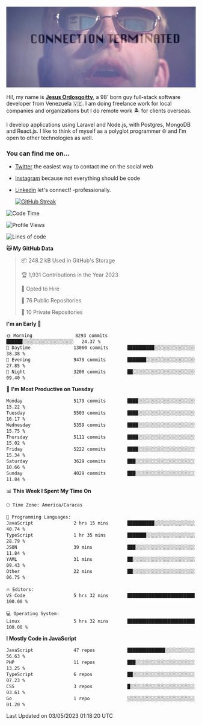 ![hackers movie reference](./disconnected.jpg)

Hi!, my name is [**Jesus Ordosgoitty**](https://jodaz.xyz), a 98' born guy full-stack software developer from Venezuela 🇻🇪. I am doing freelance work for local companies and organizations but I do remote work 🏝️ for clients overseas. 

I develop applications using Laravel and Node.js, with Postgres, MongoDB and React.js. I like to think of myself as a polyglot programmer 🌐 and I'm open to other technologies as well.

### You can find me on...

- [Twitter](https://twitter.com/jodaz_) the easiest way to contact me on the social web
- [Instagram](https://instagram.com/jodaz_) because not everything should be code
- [Linkedin](https://linkedin.com/in/jodaz) let's connect! -professionally.


    [![GitHub Streak](https://streak-stats.demolab.com?user=jodaz&theme=tokyonight)](https://git.io/streak-stats)

<!--START_SECTION:waka-->
![Code Time](http://img.shields.io/badge/Code%20Time-3%2C868%20hrs%2014%20mins-blue)

![Profile Views](http://img.shields.io/badge/Profile%20Views-0-blue)

![Lines of code](https://img.shields.io/badge/From%20Hello%20World%20I%27ve%20Written-98.0%20million%20lines%20of%20code-blue)

**🐱 My GitHub Data** 

> 📦 248.2 kB Used in GitHub's Storage 
 > 
> 🏆 1,931 Contributions in the Year 2023
 > 
> 💼 Opted to Hire
 > 
> 📜 76 Public Repositories 
 > 
> 🔑 10 Private Repositories 
 > 
**I'm an Early 🐤** 

```text
🌞 Morning                8293 commits        ██████░░░░░░░░░░░░░░░░░░░   24.37 % 
🌆 Daytime                13060 commits       ██████████░░░░░░░░░░░░░░░   38.38 % 
🌃 Evening                9479 commits        ███████░░░░░░░░░░░░░░░░░░   27.85 % 
🌙 Night                  3200 commits        ██░░░░░░░░░░░░░░░░░░░░░░░   09.40 % 
```
📅 **I'm Most Productive on Tuesday** 

```text
Monday                   5179 commits        ████░░░░░░░░░░░░░░░░░░░░░   15.22 % 
Tuesday                  5503 commits        ████░░░░░░░░░░░░░░░░░░░░░   16.17 % 
Wednesday                5359 commits        ████░░░░░░░░░░░░░░░░░░░░░   15.75 % 
Thursday                 5111 commits        ████░░░░░░░░░░░░░░░░░░░░░   15.02 % 
Friday                   5222 commits        ████░░░░░░░░░░░░░░░░░░░░░   15.34 % 
Saturday                 3629 commits        ███░░░░░░░░░░░░░░░░░░░░░░   10.66 % 
Sunday                   4029 commits        ███░░░░░░░░░░░░░░░░░░░░░░   11.84 % 
```


📊 **This Week I Spent My Time On** 

```text
🕑︎ Time Zone: America/Caracas

💬 Programming Languages: 
JavaScript               2 hrs 15 mins       ██████████░░░░░░░░░░░░░░░   40.74 % 
TypeScript               1 hr 35 mins        ███████░░░░░░░░░░░░░░░░░░   28.79 % 
JSON                     39 mins             ███░░░░░░░░░░░░░░░░░░░░░░   11.84 % 
YAML                     31 mins             ██░░░░░░░░░░░░░░░░░░░░░░░   09.43 % 
Other                    22 mins             ██░░░░░░░░░░░░░░░░░░░░░░░   06.75 % 

🔥 Editors: 
VS Code                  5 hrs 32 mins       █████████████████████████   100.00 % 

💻 Operating System: 
Linux                    5 hrs 32 mins       █████████████████████████   100.00 % 
```

**I Mostly Code in JavaScript** 

```text
JavaScript               47 repos            ██████████████░░░░░░░░░░░   56.63 % 
PHP                      11 repos            ███░░░░░░░░░░░░░░░░░░░░░░   13.25 % 
TypeScript               6 repos             ██░░░░░░░░░░░░░░░░░░░░░░░   07.23 % 
CSS                      3 repos             █░░░░░░░░░░░░░░░░░░░░░░░░   03.61 % 
Go                       1 repo              ░░░░░░░░░░░░░░░░░░░░░░░░░   01.20 % 
```




 Last Updated on 03/05/2023 01:18:20 UTC
<!--END_SECTION:waka-->
